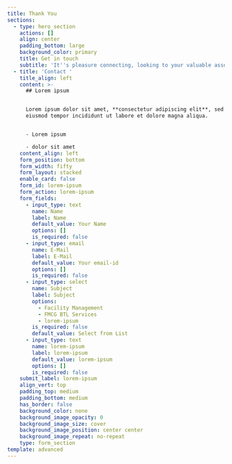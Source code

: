 ```yaml
---
title: Thank You
sections:
  - type: hero_section
    actions: []
    align: center
    padding_bottom: large
    background_color: primary
    title: Get in touch
    subtitle: 'It''s pleasure connecting, looking to your valuable association'
  - title: 'Contact '
    title_align: left
    content: >-
      ## Lorem ipsum


      Lorem ipsum dolor sit amet, **consectetur adipiscing elit**, sed do
      eiusmod tempor incididunt ut labore et dolore magna aliqua.


      - Lorem ipsum

      - dolor sit amet
    content_align: left
    form_position: bottom
    form_width: fifty
    form_layout: stacked
    enable_card: false
    form_id: lorem-ipsum
    form_action: lorem-ipsum
    form_fields:
      - input_type: text
        name: Name
        label: Name
        default_value: Your Name
        options: []
        is_required: false
      - input_type: email
        name: E-Mail
        label: E-Mail
        default_value: Your email-id
        options: []
        is_required: false
      - input_type: select
        name: Subject
        label: Subject
        options:
          - Facility Management
          - FMCG BTL Services
          - lorem-ipsum
        is_required: false
        default_value: Select from List
      - input_type: text
        name: lorem-ipsum
        label: lorem-ipsum
        default_value: lorem-ipsum
        options: []
        is_required: false
    submit_label: lorem-ipsum
    align_vert: top
    padding_top: medium
    padding_bottom: medium
    has_border: false
    background_color: none
    background_image_opacity: 0
    background_image_size: cover
    background_image_position: center center
    background_image_repeat: no-repeat
    type: form_section
template: advanced
---
```

